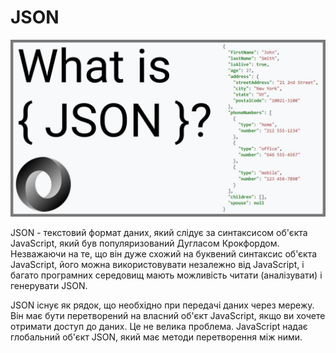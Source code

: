 # JSON

![img](https://github.com/RomanPravdiuk/JSON/blob/main/What%20is%20JSON.jpeg)

JSON - текстовий формат даних, який слідує за синтаксисом об'єкта JavaScript, який був популяризований Дугласом Крокфордом. Незважаючи на те, що він дуже схожий на буквений синтаксис об'єкта JavaScript, його можна використовувати незалежно від JavaScript, і багато програмних середовищ мають можливість читати (аналізувати) і генерувати JSON.

JSON існує як рядок, що необхідно при передачі даних через мережу. Він має бути перетворений на власний об'єкт JavaScript, якщо ви хочете отримати доступ до даних. Це не велика проблема. JavaScript надає глобальний об'єкт JSON, який має методи перетворення між ними.
